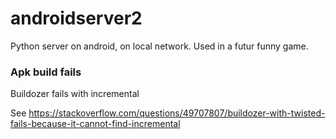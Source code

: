 # androidserver2
Python server on android, on local network. Used in a futur funny game.

### Apk build fails

Buildozer fails with incremental

See https://stackoverflow.com/questions/49707807/buildozer-with-twisted-fails-because-it-cannot-find-incremental
